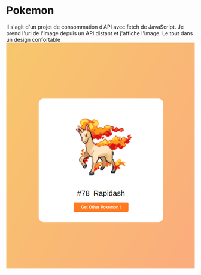 # Pokemon
Il s'agit d'un projet de consommation d'API avec fetch de JavaScript. Je prend l'url de l'image depuis un API distant et j'affiche l'image. Le tout dans un design confortable
![alt text](https://github.com/Kenedy-GBESSI/Pokemon/blob/main/pokemon.png?raw=true)